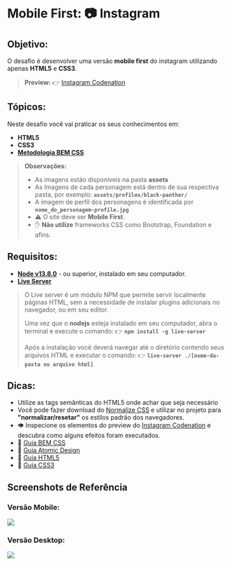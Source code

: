 # Mobile First: 📷 Instagram
  
## Objetivo: 
O desafio é desenvolver uma versão **mobile first** do instagram utilizando apenas **HTML5** e **CSS3**.

> **Preview:**
> 👉 [Instagram Codenation](https://aceleradev-react.netlify.com/aula-02/public)

## Tópicos:
Neste desafio você vai praticar os seus conhecimentos em: 
- **HTML5**
- **CSS3**
- **[Metodologia BEM CSS](http://getbem.com/naming/)**

> **Observações:**
> - As imagens estão disponíveis na pasta **assets**
> - As Imagens de cada personagem está dentro de sua respectiva pasta, por exemplo: **`assets/profiles/black-panther/`**
> - A imagem de perfil dos personagens é identificada por **`nome_do_personagem-profile.jpg`**
> - ⚠️ O site deve ser **Mobile First**.
> - ✋ **Não utilize** frameworks CSS como Bootstrap, Foundation e afins.

## Requisitos:
* **[Node v13.8.0](https://nodejs.org/en/)** - ou superior, instalado em seu computador.
* **[Live Server](https://www.npmjs.com/package/live-server)**
​  
> O Live server é um módulo NPM que permite servir localmente páginas HTML, sem a necessidade de instalar plugins adicionais no navegador, ou em seu editor.
> 
> Uma vez que o **nodejs** esteja instalado em seu computador, abra o terminal e execute o comando:
> 👉 **`npm install -g live-server`**  
> 
> Após a instalação você deverá navegar até o diretório contendo seus arquivos HTML e executar o comando:
> 👉 **`live-server ./[nome-da-pasta ou arquivo html]`**


## Dicas:
* Utilize as tags semânticas do HTML5 onde achar que seja necessário
* Você pode fazer download do [Normalize CSS](https://necolas.github.io/normalize.css/) e utilizar no projeto para **"normalizar/resetar"** os estilos padrão dos navegadores.
* 👁️ Inspecione os elementos do preview do [Instagram Codenation](https://aceleradev-react.netlify.com/aula-02/public/) e descubra como alguns efeitos foram executados.
* 📜 [Guia BEM CSS](http://getbem.com/naming/)
* 📜 [Guia Atomic Design](https://bradfrost.com/blog/post/atomic-web-design/)
* 📜 [Guia HTML5](https://www.w3c.br/pub/Cursos/CursoHTML5/html5-web.pdf)
* 📜 [Guia CSS3](https://www.w3c.br/pub/Materiais/PublicacoesW3C/guia-css-w3cbr.pdf)

## Screenshots de Referência
### Versão Mobile:
![](../screenshots/screenshot-aula-02-mobile.png)

### Versão Desktop:
![](../screenshots/screenshot-aula-02-desktop.png)




